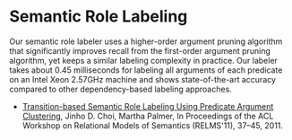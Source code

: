 # Semantic Role Labeling

Our semantic role labeler uses a higher-order argument pruning algorithm that significantly improves recall from the first-order argument pruning algorithm, yet keeps a similar labeling complexity in practice. Our labeler takes about 0.45 milliseconds for labeling all arguments of each predicate on an Intel Xeon 2.57GHz machine and shows state-of-the-art accuracy compared to other dependency-based labeling approaches.

* [Transition-based Semantic Role Labeling Using Predicate Argument Clustering](http://aclweb.org/anthology/W11-0906), Jinho D. Choi, Martha Palmer, In Proceedings of the ACL Workshop on Relational Models of Semantics (RELMS'11), 37–45, 2011.

